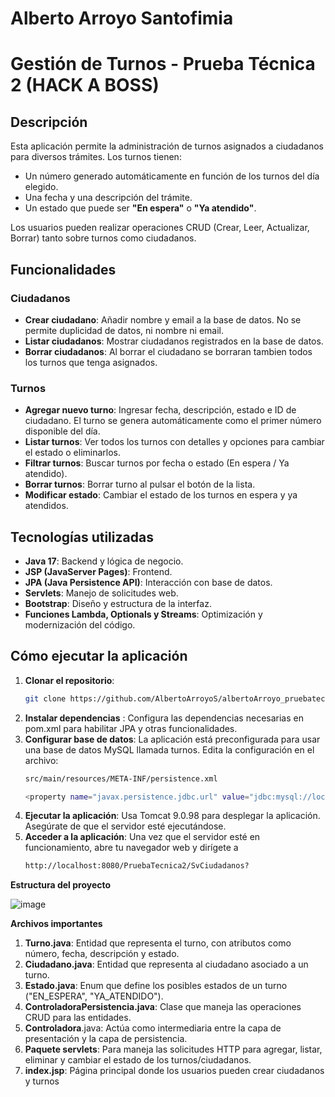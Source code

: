 # Alberto Arroyo Santofimia

# Gestión de Turnos - Prueba Técnica 2 (HACK A BOSS)

## Descripción

Esta aplicación permite la administración de turnos asignados a ciudadanos para diversos trámites. Los turnos tienen:
- Un número generado automáticamente en función de los turnos del día elegido.
- Una fecha y una descripción del trámite.
- Un estado que puede ser **"En espera"** o **"Ya atendido"**.

Los usuarios pueden realizar operaciones CRUD (Crear, Leer, Actualizar, Borrar) tanto sobre turnos como ciudadanos.

## Funcionalidades

### Ciudadanos
- **Crear ciudadano**: Añadir nombre y email a la base de datos. No se permite duplicidad de datos, ni nombre ni email.
- **Listar ciudadanos**: Mostrar ciudadanos registrados en la base de datos.
- **Borrar ciudadanos**: Al borrar el ciudadano se borraran tambien todos los turnos que tenga asignados.

### Turnos
- **Agregar nuevo turno**: Ingresar fecha, descripción, estado e ID de ciudadano. El turno se genera automáticamente como el primer número disponible del día.
- **Listar turnos**: Ver todos los turnos con detalles y opciones para cambiar el estado o eliminarlos.
- **Filtrar turnos**: Buscar turnos por fecha o estado (En espera / Ya atendido).
- **Borrar turnos**: Borrar turno al pulsar el botón de la lista.
- **Modificar estado**: Cambiar el estado de los turnos en espera y ya atendidos.

## Tecnologías utilizadas
- **Java 17**: Backend y lógica de negocio.
- **JSP (JavaServer Pages)**: Frontend.
- **JPA (Java Persistence API)**: Interacción con base de datos.
- **Servlets**: Manejo de solicitudes web.
- **Bootstrap**: Diseño y estructura de la interfaz.
- **Funciones Lambda, Optionals y Streams**: Optimización y modernización del código.

## Cómo ejecutar la aplicación

1. **Clonar el repositorio**:
   ```bash
   git clone https://github.com/AlbertoArroyoS/albertoArroyo_pruebatec2.git


1. **Instalar dependencias** : Configura las dependencias necesarias en pom.xml para habilitar JPA y otras funcionalidades.
1. **Configurar base de datos**: La aplicación está preconfigurada para usar una base de datos MySQL llamada turnos.
   Edita la configuración en el archivo:
   ```bash
   src/main/resources/META-INF/persistence.xml

   <property name="javax.persistence.jdbc.url" value="jdbc:mysql://localhost:3306/turnos?serverTimezone=UTC"/>

1. **Ejecutar la aplicación**: Usa Tomcat 9.0.98 para desplegar la aplicación. Asegúrate de que el servidor esté ejecutándose.
1. **Acceder a la aplicación**: Una vez que el servidor esté en funcionamiento, abre tu navegador web y dirígete a
   ```bash
   http://localhost:8080/PruebaTecnica2/SvCiudadanos?

**Estructura del proyecto**

   ![image](https://github.com/user-attachments/assets/7aed7688-f484-4564-9bf4-a83882126290)


**Archivos importantes**

1. **Turno.java**: Entidad que representa el turno, con atributos como número, fecha, descripción y estado.
1. **Ciudadano.java**: Entidad que representa al ciudadano asociado a un turno.
1. **Estado.java**: Enum que define los posibles estados de un turno ("EN\_ESPERA", "YA\_ATENDIDO").
1. **ControladoraPersistencia.java**: Clase que maneja las operaciones CRUD para las entidades.
1. **Controladora**.java: Actúa como intermediaria entre la capa de presentación y la capa de persistencia.
1. **Paquete servlets**: Para maneja las solicitudes HTTP para agregar, listar, eliminar y cambiar el estado de los turnos/ciudadanos.
1. **index.jsp**: Página principal donde los usuarios pueden crear ciudadanos y turnos


